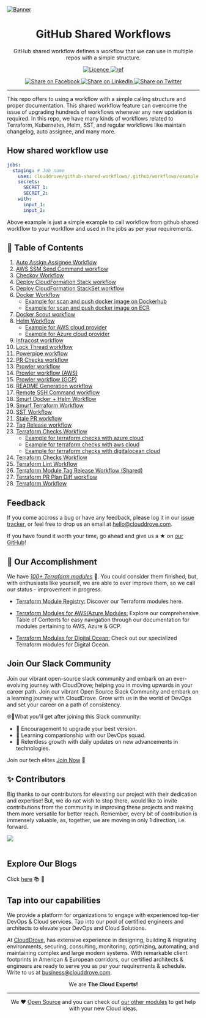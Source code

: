 [![Banner](https://github.com/clouddrove/terraform-module-template/assets/119565952/67a8a1af-2eb7-40b7-ae07-c94cde9ce062)][website]

<h1 align="center">GitHub Shared Workflows</h1>



<p align="center">
GitHub shared workflow defines a workflow that we can use in multiple repos with a simple structure.
</p>



<p align="center">
<a href="LICENSE">
  <img src="https://img.shields.io/badge/License-APACHE-blue.svg" alt="Licence">
</a>
<a href="https://docs.github.com/en/actions/using-workflows/reusing-workflows">
  <img src="https://img.shields.io/badge/shared-workflow-green" alt="ref">
</a>
</p>

<p align="center">
<a href='https://facebook.com/sharer/sharer.php?u=https://github.com/clouddrove/github-shared-workflows'>
  <img title="Share on Facebook" src="https://user-images.githubusercontent.com/50652676/62817743-4f64cb80-bb59-11e9-90c7-b057252ded50.png" />
</a>
<a href='https://www.linkedin.com/shareArticle?mini=true&title=Github+Shared+Workflows&url=https://github.com/clouddrove/github-shared-workflows'>
  <img title="Share on LinkedIn" src="https://user-images.githubusercontent.com/50652676/62817742-4e339e80-bb59-11e9-87b9-a1f68cae1049.png" />
</a>
<a href='https://twitter.com/intent/tweet/?text=Github+Shared+Workflows&url=https://github.com/clouddrove/github-shared-workflows'>
  <img title="Share on Twitter" src="https://user-images.githubusercontent.com/50652676/62817740-4c69db00-bb59-11e9-8a79-3580fbbf6d5c.png" />
</a>
</p>

---

This repo offers to using a workflow with a simple calling structure and proper documentation. This shared workflow feature can overcome the issue of upgrading hundreds of workflows whenever any new updation is required. In this repo, we have many kinds of workflows related to Terraform, Kubernetes, Helm, SST, and regular workflows like maintain changelog, auto assignee, and many more.

## How shared workflow use
```yaml
jobs:
  staging: # Job name
    uses: clouddrove/github-shared-workflows/.github/workflows/example.yml@master
    secrets:
      SECRET_1:
      SECRET_2: 
    with:
      input_1:                 
      input_2:
```
Above example is just a simple example to call workflow from github shared workflow to your workflow and used in the jobs as per your requirements.

<!-- ## 🚀 Table Of Content -->
<!-- 1. [SST Workflow](./docs/01.sst.md)
2. [Helm Workflow](./docs/02.helm.md)
   * [Example for AWS cloud provider](https://github.com/clouddrove/github-shared-workflows/blob/master/docs/02.helm.md#example-for-aws-cloud-provider)
   * [Example for Azure cloud provider](https://github.com/clouddrove/github-shared-workflows/blob/master/docs/02.helm.md#example-for-azure-cloud-provider) 
3. [Docker Workflow](https://github.com/clouddrove/github-shared-workflows/blob/master/docs/03.docker.md)
   * [Example for scan and push docker image on Dockerhub](https://github.com/clouddrove/github-shared-workflows/blob/master/docs/03.docker.md#example-for-scan-and-push-docker-image-on-dockerhub)
   * [Example for scan and push docker image on ECR](https://github.com/clouddrove/github-shared-workflows/blob/master/docs/03.docker.md#example-for-scan-and-push-docker-image-on-ecr)
4. [Auto Assign Assignee Workflow](https://github.com/clouddrove/github-shared-workflows/blob/master/docs/04.auto-assignee.md)
5. [Terraform Checks Workflow](https://github.com/clouddrove/github-shared-workflows/blob/master/docs/05.terraform-checks.md)
   * [Example for terraform checks with azure cloud](https://github.com/clouddrove/github-shared-workflows/blob/master/docs/05.terraform-checks.md#example-for-terraform-checks-with-azure-cloud)
   * [Example for terraform checks with aws cloud](https://github.com/clouddrove/github-shared-workflows/blob/master/docs/0.5.terraform-checks.md#example-for-terraform-checks-with-aws-cloud)
   * [Example for terraform checks with digitalocean cloud](https://github.com/clouddrove/github-shared-workflows/blob/master/docs/05.terraform-checks.md#example-for-terraform-checks-with-digitalocean-cloud)
6. [Terraform Lint Workflow](https://github.com/clouddrove/github-shared-workflows/blob/master/docs/06.terraform-lint.md)
7. [Terraform Checks Workflow](https://github.com/clouddrove/github-shared-workflows/blob/master/docs/07.terraform-checks.md)
8. [Checkov Workflow](https://github.com/clouddrove/github-shared-workflows/blob/master/docs/08.checkov.md)
9. [Terraform Workflow](https://github.com/clouddrove/github-shared-workflows/blob/master/docs/09.terraform_workflow.md)
10. [Infracost workflow](https://github.com/clouddrove/github-shared-workflows/blob/master/docs/10.infracost.md)
11. [ Deploy Cloudformation Stack workflow](https://github.com/clouddrove/github-shared-workflows/blob/master/docs/11.deploy-cloudformation.md)
12. [ Deploy Cloudformation Stackset workflow](https://github.com/clouddrove/github-shared-workflows/blob/master/docs/12.deploy-cloudformation-stackset.md)
13. [ Readme Generation workflow](https://github.com/clouddrove/github-shared-workflows/blob/master/docs/13.readme.md)
14. [ AWS SSM Send Command workflow](https://github.com/clouddrove/github-shared-workflows/blob/master/docs/14.AWSSSMSendCommand.md)
15. [ Remote SSH Command workflow](https://github.com/clouddrove/github-shared-workflows/blob/master/docs/15.RemoteSSHCommand.md)
16. [ Prowler workflow](https://github.com/clouddrove/github-shared-workflows/blob/master/docs/16.prowler.md)
17. [Stale PR workflow](https://github.com/clouddrove/github-shared-workflows/blob/master/docs/17.stale-pr.md)
18. [PR Checks workflow](https://github.com/clouddrove/github-shared-workflows/blob/master/docs/18.pr-checks.md)
19. [Tag Release workflow](https://github.com/clouddrove/github-shared-workflows/blob/master/docs/19.tag-release.md)
20. [Terraform PR plan Diff workflow](https://github.com/clouddrove/github-shared-workflows/blob/master/docs/20.tf-pr-checks.md)
21. [Docker-scout workflow](https://github.com/clouddrove/github-shared-workflows/blob/master/docs/21.docker-scout.md)
22. [Lock thread workflow](https://github.com/clouddrove/github-shared-workflows/blob/master/docs/22.lock.md)
23. [Powerpipe workflow](https://github.com/clouddrove/github-shared-workflows/blob/master/docs/23.powerpipe.md)
24. [Prowler workflow AWS](https://github.com/clouddrove/github-shared-workflows/blob/master/docs/24.prowlerAWS.md)
25. [Prowler workflow GCP](https://github.com/clouddrove/github-shared-workflows/blob/master/docs/25.prowlerGCP.md)
26. [Smurf-Docker-Helm Workflow](https://github.com/clouddrove/github-shared-workflows/blob/master/docs/26.smurf-docker-helm.md)
27. [Smurf Terraform Workflow](https://github.com/clouddrove/github-shared-workflows/blob/master/docs/27.smurf-terraform.md)
28. [Terraform Module Tag Release Workflow (Shared)](https://github.com/clouddrove/github-shared-workflows/blob/master/docs/28.terraform-module-tag-release.md) -->

## 🚀 Table of Contents

1. [Auto Assign Assignee Workflow](./docs/01.auto-assignee.md)
2. [AWS SSM Send Command workflow](./docs/02.AWSSSMSendCommand.md)
3. [Checkov Workflow](./docs/03.checkov.md)
4. [Deploy CloudFormation Stack workflow](./docs/04.deploy-cloudformation.md)
5. [Deploy CloudFormation StackSet workflow](./docs/05.deploy-cloudformation-stackset.md)
6. [Docker Workflow](./docs/06.docker.md)
   * [Example for scan and push docker image on Dockerhub](./docs/06.docker.md#example-for-scan-and-push-docker-image-on-dockerhub)
   * [Example for scan and push docker image on ECR](./docs/06.docker.md#example-for-scan-and-push-docker-image-on-ecr)
7. [Docker Scout workflow](./docs/07.docker-scout.md)
8. [Helm Workflow](./docs/08.helm.md)
   * [Example for AWS cloud provider](./docs/08.helm.md#example-for-aws-cloud-provider)
   * [Example for Azure cloud provider](./docs/08.helm.md)
9. [Infracost workflow](./docs/09.infracost.md)
10. [Lock Thread workflow](./docs/10.lock.md)
11. [Powerpipe workflow](./docs/11.powerpipe.md)
12. [PR Checks workflow](./docs/12.pr-checks.md)
13. [Prowler workflow](./docs/13.prowler.md)
14. [Prowler workflow (AWS)](./docs/14.prowlerAWS.md)
15. [Prowler workflow (GCP)](./docs/15.prowlerGCP.md)
16. [README Generation workflow](./docs/16.readme.md)
17. [Remote SSH Command workflow](./docs/17.RemoteSSHCommand.md)
18. [Smurf Docker + Helm Workflow](./docs/18.smurf-docker-helm.md)
19. [Smurf Terraform Workflow](./docs/19.smurf-terraform.md)
20. [SST Workflow](./docs/20.sst.md)
21. [Stale PR workflow](./docs/21.stale-pr.md)
22. [Tag Release workflow](./docs/22.tag-release.md)
23. [Terraform Checks Workflow](./docs/23.terraform-checks.md)
    * [Example for terraform checks with azure cloud](./docs/23.terraform-checks.md#example-for-terraform-checks-with-azure-cloud)
    * [Example for terraform checks with aws cloud](./docs/23.terraform-checks.md#example-for-terraform-checks-with-aws-cloud)
    * [Example for terraform checks with digitalocean cloud](./docs/23.terraform-checks.md#example-for-terraform-checks-with-digitalocean-cloud)
24. [Terraform Checks Workflow](./docs/24.terraform-checks.md)
25. [Terraform Lint Workflow](./docs/25.terraform-lint.md)
26. [Terraform Module Tag Release Workflow (Shared)](./docs/25.tf-monorepo-tag-release.md)
27. [Terraform PR Plan Diff workflow](./docs/27.tf-pr-checks.md)
28. [Terraform Workflow](./docs/28.terraform_workflow.md)

## Feedback 
If you come accross a bug or have any feedback, please log it in our [issue tracker](https://github.com/clouddrove/github-shared-workflows/issues), or feel free to drop us an email at [hello@clouddrove.com](mailto:hello@clouddrove.com).

If you have found it worth your time, go ahead and give us a ★ on [our GitHub](https://github.com/clouddrove/github-shared-workflows)!

## :rocket: Our Accomplishment

We have [*100+ Terraform modules*][terraform_modules] 🙌. You could consider them finished, but, with enthusiasts like yourself, we are able to ever improve them, so we call our status - improvement in progress.

- [Terraform Module Registry:](https://registry.terraform.io/namespaces/clouddrove) Discover our Terraform modules here.

- [Terraform Modules for AWS/Azure Modules:](https://github.com/clouddrove/toc) Explore our comprehensive Table of Contents for easy navigation through our documentation for modules pertaining to AWS, Azure & GCP. 

- [Terraform Modules for Digital Ocean:](https://github.com/terraform-do-modules/toc) Check out our specialized Terraform modules for Digital Ocean.

## Join Our Slack Community

Join our vibrant open-source slack community and embark on an ever-evolving journey with CloudDrove; helping you in moving upwards in your career path.
Join our vibrant Open Source Slack Community and embark on a learning journey with CloudDrove. Grow with us in the world of DevOps and set your career on a path of consistency.

🌐💬What you'll get after joining this Slack community:

- 🚀 Encouragement to upgrade your best version.
- 🌈 Learning companionship with our DevOps squad.
- 🌱 Relentless growth with daily updates on new advancements in technologies.

Join our tech elites [Join Now][slack] 🚀

## ✨ Contributors

Big thanks to our contributors for elevating our project with their dedication and expertise! But, we do not wish to stop there, would like to invite contributions from the community in improving these projects and making them more versatile for better reach. Remember, every bit of contribution is immensely valuable, as, together, we are moving in only 1 direction, i.e. forward. 

<a href="https://github.com/clouddrove/github-shared-workflows/graphs/contributors">
  <img src="https://contrib.rocks/image?repo=clouddrove/github-shared-workflows&max" />
</a>
<br>
<br>

## Explore Our Blogs

 Click [here][blog] :books: :star2:

## Tap into our capabilities
We provide a platform for organizations to engage with experienced top-tier DevOps & Cloud services. Tap into our pool of certified engineers and architects to elevate your DevOps and Cloud Solutions. 

At [CloudDrove][website], has extensive experience in designing, building & migrating environments, securing, consulting, monitoring, optimizing, automating, and maintaining complex and large modern systems. With remarkable client footprints in American & European corridors, our certified architects & engineers are ready to serve you as per your requirements & schedule. Write to us at [business@clouddrove.com](mailto:business@clouddrove.com).

<p align="center">We are <b> The Cloud Experts!</b></p>
<hr />
<p align="center">We ❤️  <a href="https://github.com/clouddrove">Open Source</a> and you can check out <a href="https://registry.terraform.io/namespaces/clouddrove">our other modules</a> to get help with your new Cloud ideas.</p>

  [website]: https://clouddrove.com
  [blog]: https://blog.clouddrove.com
  [slack]: https://www.launchpass.com/devops-talks
  [github]: https://github.com/clouddrove
  [linkedin]: https://cpco.io/linkedin
  [twitter]: https://twitter.com/clouddrove/
  [email]: https://clouddrove.com/contact-us.html
  [terraform_modules]: https://github.com/clouddrove?utf8=%E2%9C%93&q=terraform-&type=&language=
